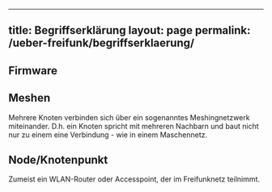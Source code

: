 
---
title: Begriffserklärung
layout: page
permalink: /ueber-freifunk/begriffserklaerung/
---

## Firmware

## Meshen

Mehrere Knoten verbinden sich über ein sogenanntes Meshingnetzwerk miteinander. D.h. ein Knoten spricht mit mehreren Nachbarn und baut nicht nur zu einem eine Verbindung - wie in einem Maschennetz.

## Node/Knotenpunkt

Zumeist ein WLAN-Router oder Accesspoint, der im Freifunknetz teilnimmt.
